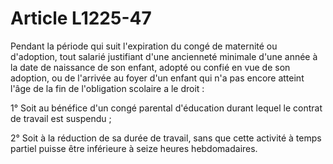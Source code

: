 # Article L1225-47

 

Pendant la période qui suit l'expiration du congé de maternité ou d'adoption, tout salarié justifiant d'une ancienneté minimale d'une année à la date de naissance de son enfant, adopté ou confié en vue de son adoption, ou de l'arrivée au foyer d'un enfant qui n'a pas encore atteint l'âge de la fin de l'obligation scolaire a le droit :

1° Soit au bénéfice d'un congé parental d'éducation durant lequel le contrat de travail est suspendu ;

2° Soit à la réduction de sa durée de travail, sans que cette activité à temps partiel puisse être inférieure à seize heures hebdomadaires.